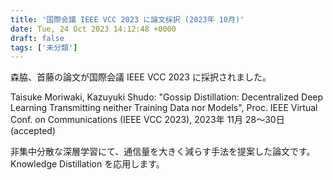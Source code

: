 ```yaml
---
title: '国際会議 IEEE VCC 2023 に論文採択 (2023年 10月)'
date: Tue, 24 Oct 2023 14:12:48 +0000
draft: false
tags: ['未分類']
---
```


森脇、首藤の論文が国際会議 IEEE VCC 2023 に採択されました。

Taisuke Moriwaki, Kazuyuki Shudo: "Gossip Distillation: Decentralized Deep Learning Transmitting neither Training Data nor Models", Proc. IEEE Virtual Conf. on Communications (IEEE VCC 2023), 2023年 11月 28〜30日 (accepted)

非集中分散な深層学習にて、通信量を大きく減らす手法を提案した論文です。Knowledge Distillation を応用します。